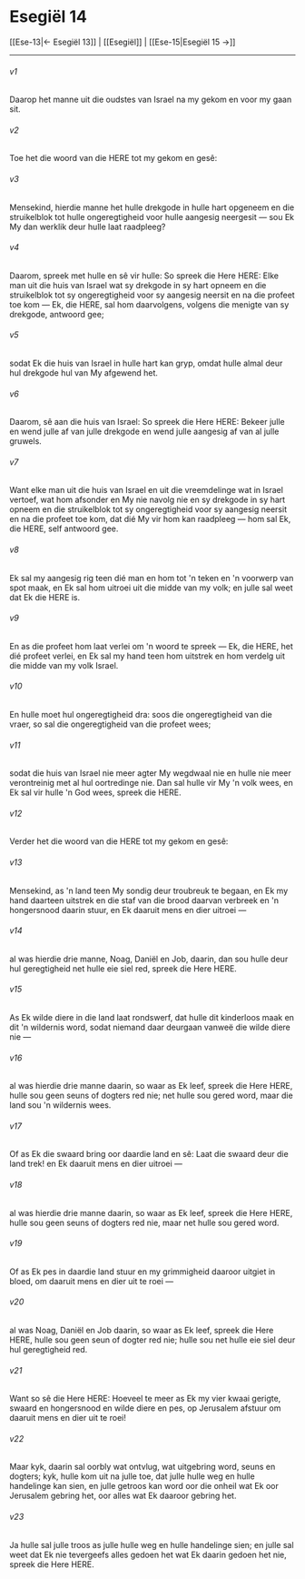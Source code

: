 # Esegiël 14

[[Ese-13|← Esegiël 13]] | [[Esegiël]] | [[Ese-15|Esegiël 15 →]]
***

###### v1
Daarop het manne uit die oudstes van Israel na my gekom en voor my gaan sit. 
###### v2
Toe het die woord van die HERE tot my gekom en gesê: 
###### v3
Mensekind, hierdie manne het hulle drekgode in hulle hart opgeneem en die struikelblok tot hulle ongeregtigheid voor hulle aangesig neergesit — sou Ek My dan werklik deur hulle laat raadpleeg? 
###### v4
Daarom, spreek met hulle en sê vir hulle: So spreek die Here HERE: Elke man uit die huis van Israel wat sy drekgode in sy hart opneem en die struikelblok tot sy ongeregtigheid voor sy aangesig neersit en na die profeet toe kom — Ek, die HERE, sal hom daarvolgens, volgens die menigte van sy drekgode, antwoord gee; 
###### v5
sodat Ek die huis van Israel in hulle hart kan gryp, omdat hulle almal deur hul drekgode hul van My afgewend het. 
###### v6
Daarom, sê aan die huis van Israel: So spreek die Here HERE: Bekeer julle en wend julle af van julle drekgode en wend julle aangesig af van al julle gruwels. 
###### v7
Want elke man uit die huis van Israel en uit die vreemdelinge wat in Israel vertoef, wat hom afsonder en My nie navolg nie en sy drekgode in sy hart opneem en die struikelblok tot sy ongeregtigheid voor sy aangesig neersit en na die profeet toe kom, dat dié My vir hom kan raadpleeg — hom sal Ek, die HERE, self antwoord gee. 
###### v8
Ek sal my aangesig rig teen dié man en hom tot 'n teken en 'n voorwerp van spot maak, en Ek sal hom uitroei uit die midde van my volk; en julle sal weet dat Ek die HERE is. 
###### v9
En as die profeet hom laat verlei om 'n woord te spreek — Ek, die HERE, het dié profeet verlei, en Ek sal my hand teen hom uitstrek en hom verdelg uit die midde van my volk Israel. 
###### v10
En hulle moet hul ongeregtigheid dra: soos die ongeregtigheid van die vraer, so sal die ongeregtigheid van die profeet wees; 
###### v11
sodat die huis van Israel nie meer agter My wegdwaal nie en hulle nie meer verontreinig met al hul oortredinge nie. Dan sal hulle vir My 'n volk wees, en Ek sal vir hulle 'n God wees, spreek die HERE. 
###### v12
Verder het die woord van die HERE tot my gekom en gesê: 
###### v13
Mensekind, as 'n land teen My sondig deur troubreuk te begaan, en Ek my hand daarteen uitstrek en die staf van die brood daarvan verbreek en 'n hongersnood daarin stuur, en Ek daaruit mens en dier uitroei — 
###### v14
al was hierdie drie manne, Noag, Daniël en Job, daarin, dan sou hulle deur hul geregtigheid net hulle eie siel red, spreek die Here HERE. 
###### v15
As Ek wilde diere in die land laat rondswerf, dat hulle dit kinderloos maak en dit 'n wildernis word, sodat niemand daar deurgaan vanweë die wilde diere nie — 
###### v16
al was hierdie drie manne daarin, so waar as Ek leef, spreek die Here HERE, hulle sou geen seuns of dogters red nie; net hulle sou gered word, maar die land sou 'n wildernis wees. 
###### v17
Of as Ek die swaard bring oor daardie land en sê: Laat die swaard deur die land trek! en Ek daaruit mens en dier uitroei — 
###### v18
al was hierdie drie manne daarin, so waar as Ek leef, spreek die Here HERE, hulle sou geen seuns of dogters red nie, maar net hulle sou gered word. 
###### v19
Of as Ek pes in daardie land stuur en my grimmigheid daaroor uitgiet in bloed, om daaruit mens en dier uit te roei — 
###### v20
al was Noag, Daniël en Job daarin, so waar as Ek leef, spreek die Here HERE, hulle sou geen seun of dogter red nie; hulle sou net hulle eie siel deur hul geregtigheid red. 
###### v21
Want so sê die Here HERE: Hoeveel te meer as Ek my vier kwaai gerigte, swaard en hongersnood en wilde diere en pes, op Jerusalem afstuur om daaruit mens en dier uit te roei! 
###### v22
Maar kyk, daarin sal oorbly wat ontvlug, wat uitgebring word, seuns en dogters; kyk, hulle kom uit na julle toe, dat julle hulle weg en hulle handelinge kan sien, en julle getroos kan word oor die onheil wat Ek oor Jerusalem gebring het, oor alles wat Ek daaroor gebring het. 
###### v23
Ja hulle sal julle troos as julle hulle weg en hulle handelinge sien; en julle sal weet dat Ek nie tevergeefs alles gedoen het wat Ek daarin gedoen het nie, spreek die Here HERE. 
